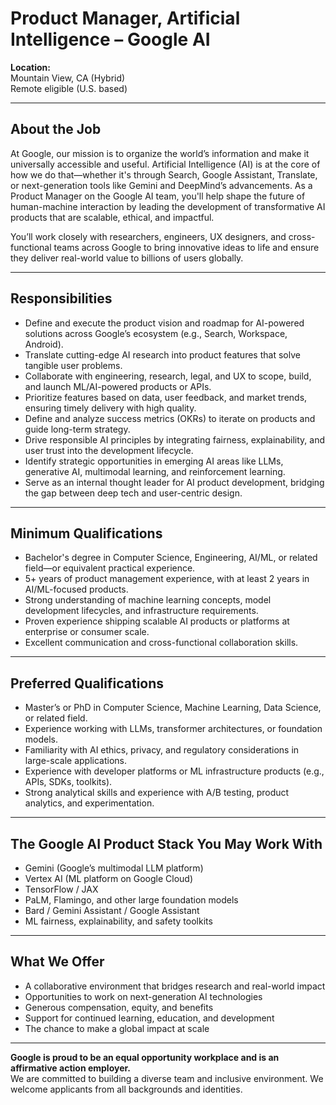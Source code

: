 # Product Manager, Artificial Intelligence – Google AI

**Location:**  
Mountain View, CA (Hybrid)  
Remote eligible (U.S. based)

---

## About the Job

At Google, our mission is to organize the world’s information and make it universally accessible and useful. Artificial Intelligence (AI) is at the core of how we do that—whether it's through Search, Google Assistant, Translate, or next-generation tools like Gemini and DeepMind’s advancements. As a Product Manager on the Google AI team, you'll help shape the future of human-machine interaction by leading the development of transformative AI products that are scalable, ethical, and impactful.

You’ll work closely with researchers, engineers, UX designers, and cross-functional teams across Google to bring innovative ideas to life and ensure they deliver real-world value to billions of users globally.

---

## Responsibilities

- Define and execute the product vision and roadmap for AI-powered solutions across Google’s ecosystem (e.g., Search, Workspace, Android).
- Translate cutting-edge AI research into product features that solve tangible user problems.
- Collaborate with engineering, research, legal, and UX to scope, build, and launch ML/AI-powered products or APIs.
- Prioritize features based on data, user feedback, and market trends, ensuring timely delivery with high quality.
- Define and analyze success metrics (OKRs) to iterate on products and guide long-term strategy.
- Drive responsible AI principles by integrating fairness, explainability, and user trust into the development lifecycle.
- Identify strategic opportunities in emerging AI areas like LLMs, generative AI, multimodal learning, and reinforcement learning.
- Serve as an internal thought leader for AI product development, bridging the gap between deep tech and user-centric design.

---

## Minimum Qualifications

- Bachelor's degree in Computer Science, Engineering, AI/ML, or related field—or equivalent practical experience.
- 5+ years of product management experience, with at least 2 years in AI/ML-focused products.
- Strong understanding of machine learning concepts, model development lifecycles, and infrastructure requirements.
- Proven experience shipping scalable AI products or platforms at enterprise or consumer scale.
- Excellent communication and cross-functional collaboration skills.

---

## Preferred Qualifications

- Master’s or PhD in Computer Science, Machine Learning, Data Science, or related field.
- Experience working with LLMs, transformer architectures, or foundation models.
- Familiarity with AI ethics, privacy, and regulatory considerations in large-scale applications.
- Experience with developer platforms or ML infrastructure products (e.g., APIs, SDKs, toolkits).
- Strong analytical skills and experience with A/B testing, product analytics, and experimentation.

---

## The Google AI Product Stack You May Work With

- Gemini (Google’s multimodal LLM platform)  
- Vertex AI (ML platform on Google Cloud)  
- TensorFlow / JAX  
- PaLM, Flamingo, and other large foundation models  
- Bard / Gemini Assistant / Google Assistant  
- ML fairness, explainability, and safety toolkits  

---

## What We Offer

- A collaborative environment that bridges research and real-world impact  
- Opportunities to work on next-generation AI technologies  
- Generous compensation, equity, and benefits  
- Support for continued learning, education, and development  
- The chance to make a global impact at scale  

---

**Google is proud to be an equal opportunity workplace and is an affirmative action employer.**  
We are committed to building a diverse team and inclusive environment. We welcome applicants from all backgrounds and identities.